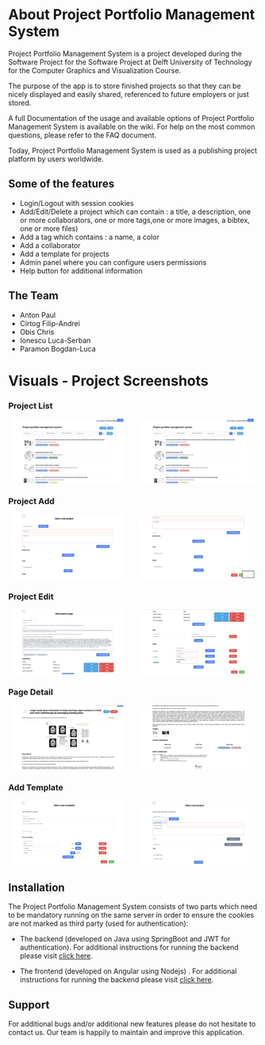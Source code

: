 # About Project Portfolio Management System

Project Portfolio Management System is a project developed during the Software Project for the Software Project at Delft
University of Technology for the Computer Graphics and Visualization Course.

The purpose of the app is to store finished projects so that they can be nicely displayed and easily shared, referenced
to future employers or just stored.

A full Documentation of the usage and available options of Project Portfolio Management System is available on the wiki.
For help on the most common questions, please refer to the FAQ document.

Today, Project Portfolio Management System is used as a publishing project platform by users worldwide.
## Some of the features

- Login/Logout with session cookies
- Add/Edit/Delete a project which can contain : a title, a description, one or more collaborators, one or more tags,one
  or more images, a bibtex, one or more files)
- Add a tag which contains : a name, a color
- Add a collaborator
- Add a template for projects
- Admin panel where you can configure users permissions
- Help button for additional information

## The Team

- Anton Paul
- Cirtog Filip-Andrei
- Obis Chris
- Ionescu Luca-Serban
- Paramon Bogdan-Luca


# Visuals - Project Screenshots

### Project List
<p align="center">
  <img alt="Light Mode" src="Visuals/page-list.png" width="45%">
  &nbsp; &nbsp; &nbsp; &nbsp;
  <img alt="Dark Mode" src="Visuals/page-list.png" width="45%">
</p>

### Project Add
<p align="center">
  <img alt="Light Mode" src="Visuals/project-add-2.png" width="45%">
  &nbsp; &nbsp; &nbsp; &nbsp;
  <img alt="Dark Mode" src="Visuals/project-add-1.png" width="45%">
</p>

### Project Edit
<p align="center">
  <img alt="Light Mode" src="Visuals/edit-project-1.png" width="45%">
  &nbsp; &nbsp; &nbsp; &nbsp;
  <img alt="Dark Mode" src="Visuals/edit-project-2.png" width="45%">
</p>

### Page Detail
<p align="center">
  <img alt="Light Mode" src="Visuals/project-detail-1.png" width="45%">
  &nbsp; &nbsp; &nbsp; &nbsp;
  <img alt="Dark Mode" src="Visuals/project-detail-2.png" width="45%">
</p>

### Add Template
<p align="center">
  <img alt="Light Mode" src="Visuals/template-add.png" width="45%">
  &nbsp; &nbsp; &nbsp; &nbsp;
  <img alt="Dark Mode" src="Visuals/template-add-project.png" width="45%">
</p>


## Installation

The Project Portfolio Management System consists of two parts which need to be mandatory running on the same server in
order to ensure the cookies are not marked as third party (used for authentication):

- The backend (developed on Java using SpringBoot and JWT for authentication). For additional instructions for running
  the backend please
  visit [click here](https://gitlab.ewi.tudelft.nl/cse2000-software-project/2023-2024/cluster-b/02a/backend/-/blob/main/README.md?ref_type=heads).

- The frontend (developed on Angular using Nodejs) . For additional instructions for running the backend please
  visit [click here](https://gitlab.ewi.tudelft.nl/cse2000-software-project/2023-2024/cluster-b/02a/frontend/-/blob/main/README.md?ref_type=heads).

## Support

For additional bugs and/or additional new features please do not hesitate to contact us. Our team is happily to maintain
and improve this application.

